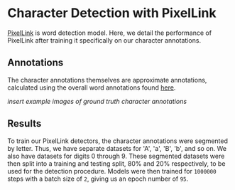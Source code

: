 # Character Detection with PixelLink

[PixelLink](https://github.com/ZJULearning/pixel_link) is word detection model. Here, we detail the performance of PixelLink after training it specifically on our character annotations. 

## Annotations
The character annotations themselves are approximate annotations, calculated using the overall word annotations found [here](https://people.cs.umass.edu/~ray/maps_project.html). 

*insert example images of ground truth character annotations*

## Results
To train our PixelLink detectors, the character annotations were segmented by letter. Thus, we have separate datasets for 'A', 'a', 'B', 'b', and so on. We also have datasets for digits 0 through 9. These segmented datasets were then split into a training and testing split, 80% and 20% respectively, to be used for the detection procedure. Models were then trained for `1000000` steps with a batch size of `2`, giving us an epoch number of `95`. 

